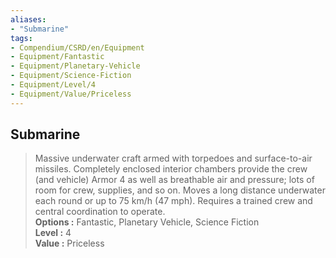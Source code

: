 ```yaml
---
aliases:
- "Submarine"
tags:
- Compendium/CSRD/en/Equipment
- Equipment/Fantastic
- Equipment/Planetary-Vehicle
- Equipment/Science-Fiction
- Equipment/Level/4
- Equipment/Value/Priceless
---
```


  
## Submarine  
  
>Massive underwater craft armed with torpedoes and surface-to-air missiles. Completely enclosed interior chambers provide the crew (and vehicle) Armor 4 as well as breathable air and pressure; lots of room for crew, supplies, and so on. Moves a long distance underwater each round or up to 75 km/h (47 mph). Requires a trained crew and central coordination to operate.  
> **Options :** Fantastic, Planetary Vehicle, Science Fiction  
> **Level :** 4  
> **Value :** Priceless
